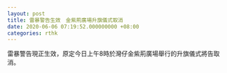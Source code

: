 ```yaml
---
layout: post
title: 雷暴警告生效　金紫荊廣場升旗儀式取消
date: 2020-06-06 07:19:52.000000000 +08:00
categories: rthk
---
```


雷暴警告現正生效，原定今日上午8時於灣仔金紫荊廣場舉行的升旗儀式將告取消。
